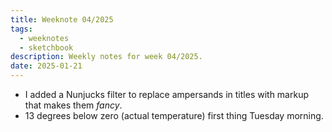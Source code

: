 ```yaml
---
title: Weeknote 04/2025
tags:
  - weeknotes
  - sketchbook
description: Weekly notes for week 04/2025.
date: 2025-01-21
---
```

- I added a Nunjucks filter to replace ampersands in titles with markup that makes them _fancy_.
- 13 degrees below zero (actual temperature) first thing Tuesday morning. 